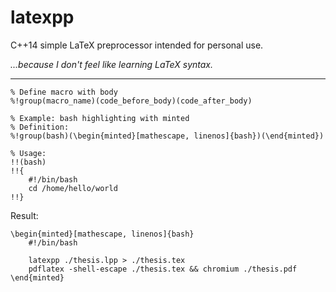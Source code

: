# latexpp
C++14 simple LaTeX preprocessor intended for personal use.

*...because I don't feel like learning LaTeX syntax.*

---

```
% Define macro with body
%!group(macro_name)(code_before_body)(code_after_body)

% Example: bash highlighting with minted
% Definition:
%!group(bash)(\begin{minted}[mathescape, linenos]{bash})(\end{minted})

% Usage:
!!(bash)
!!{
    #!/bin/bash
    cd /home/hello/world
!!}
```

Result:

```
\begin{minted}[mathescape, linenos]{bash}
    #!/bin/bash

    latexpp ./thesis.lpp > ./thesis.tex
    pdflatex -shell-escape ./thesis.tex && chromium ./thesis.pdf
\end{minted}
```

